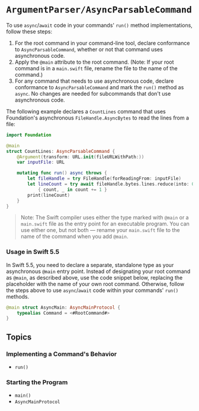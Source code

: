 # ``ArgumentParser/AsyncParsableCommand``

To use `async`/`await` code in your commands' `run()` method implementations, follow these steps:

1. For the root command in your command-line tool, declare conformance to `AsyncParsableCommand`, whether or not that command uses asynchronous code.
2. Apply the `@main` attribute to the root command. (Note: If your root command is in a `main.swift` file, rename the file to the name of the command.)
3. For any command that needs to use asynchronous code, declare conformance to `AsyncParsableCommand` and mark the `run()` method as `async`. No changes are needed for subcommands that don't use asynchronous code.

The following example declares a `CountLines` command that uses Foundation's asynchronous `FileHandle.AsyncBytes` to read the lines from a file: 

```swift
import Foundation

@main
struct CountLines: AsyncParsableCommand {
    @Argument(transform: URL.init(fileURLWithPath:))
    var inputFile: URL

    mutating func run() async throws {
        let fileHandle = try FileHandle(forReadingFrom: inputFile)
        let lineCount = try await fileHandle.bytes.lines.reduce(into: 0) 
            { count, _ in count += 1 }
        print(lineCount)
    }
}
```

> Note: The Swift compiler uses either the type marked with `@main` or a `main.swift` file as the entry point for an executable program. You can use either one, but not both — rename your `main.swift` file to the name of the command when you add `@main`.

### Usage in Swift 5.5

In Swift 5.5, you need to declare a separate, standalone type as your asynchronous `@main` entry point. Instead of designating your root command as `@main`, as described above, use the code snippet below, replacing the placeholder with the name of your own root command. Otherwise, follow the steps above to use `async`/`await` code within your commands' `run()` methods.

```swift
@main struct AsyncMain: AsyncMainProtocol {
    typealias Command = <#RootCommand#>
}
```

## Topics

### Implementing a Command's Behavior

- ``run()``

### Starting the Program

- ``main()``
- ``AsyncMainProtocol``

